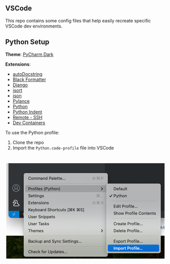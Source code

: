 ## VSCode 
This repo contains some config files that help easily recreate specific VSCode dev environments.

## Python Setup

**Theme**: [PyCharm Dark](https://marketplace.visualstudio.com/items?itemName=nicohlr.pycharm)

**Extensions**:
- [autoDocstring](https://marketplace.visualstudio.com/items?itemName=njpwerner.autodocstring)
- [Black Formatter](https://marketplace.visualstudio.com/items?itemName=ms-python.black-formatter)
- [Django](https://marketplace.visualstudio.com/items?itemName=batisteo.vscode-django)
- [isort](https://marketplace.visualstudio.com/items?itemName=ms-python.isort)
- [json](https://marketplace.visualstudio.com/items?itemName=ZainChen.json)
- [Pylance](https://marketplace.visualstudio.com/items?itemName=ms-python.vscode-pylance)
- [Python](https://marketplace.visualstudio.com/items?itemName=ms-python.python)
- [Python Indent](https://marketplace.visualstudio.com/items?itemName=KevinRose.vsc-python-indent)
- [Remote - SSH](https://marketplace.visualstudio.com/items?itemName=ms-vscode-remote.remote-ssh)
- [Dev Containers](https://marketplace.visualstudio.com/items?itemName=ms-vscode-remote.remote-containers)



To use the Python profile:

1. Clone the repo
2. Import the `Python.code-profile` file into VSCode
  

<img style="margin:40px auto; display: block" src=".github/assets/image.png">

